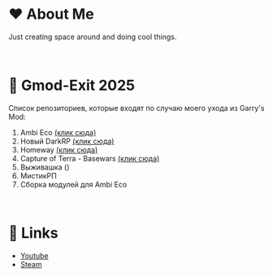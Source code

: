 # ❤ About Me
Just creating space around and doing cool things.

</br>

# 🎄 Gmod-Exit 2025

Список репозиториев, которые входят по случаю моего ухода из Garry's Mod:
1. Ambi Eco [(клик сюда)](https://github.com/Titanovsky/ambi-eco)
2. Новый DarkRP [(клик сюда)](https://github.com/Titanovsky/AE-DarkRP)
3. Homeway [(клик сюда)](https://github.com/Titanovsky/gmodexit-homeway)
4. Capture of Terra - Basewars [(клик сюда)](https://github.com/Titanovsky/gmodexit-basewars-cot)
5. Выживашка ()
6. МистикРП
7. Сборка модулей для Ambi Eco 

</br>

# 💙 Links
* [Youtube](https://youtube.com/@titanovsky)
* [Steam](https://steamcommunity.com/id/titanovsky/)
